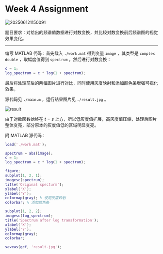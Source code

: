 # Week 4 Assignment

![202506121150091](https://cdn.jsdelivr.net/gh/DerrickMarcus/picgo-image/images/202506121150091.png)

题目要求：对给出的频谱值数据进行对数变换，并比较对数变换前后频谱图的视觉效果变化。

---

编写 MATLAB 代码：首先载入 `./work.mat` 得到变量 `image` ，其类型是 `complex double` ，取幅度值得到 `spectrum` 。然后进行对数变换：

```matlab
c = 1;
log_spectrum = c * log(1 + spectrum);
```

最后将处理前后的两幅图片进行对比，同时使用灰度映射和添加颜色条增强可视化效果。

源代码见 `./main.m` ，运行结果图片见 `./result.jpg` 。

![result](https://cdn.jsdelivr.net/gh/DerrickMarcus/picgo_image/images/result.jpg)

由于对数函数始终在 $t = s$ 上方，所以低灰度值扩展，高灰度值压缩，处理后图片整体变亮，部分原本的灰度值低的区域明显变亮。

附 MATLAB 源代码：

```matlab
load('./work.mat');

spectrum = abs(image);
c = 1;
log_spectrum = c * log(1 + spectrum);

figure;
subplot(1, 2, 1);
imagesc(spectrum);
title('Original specturm');
xlabel('X');
ylabel('Y');
colormap(gray); % 使用灰度映射
colorbar; % 添加颜色条

subplot(1, 2, 2);
imagesc(log_spectrum);
title('Spectrum after log transformation');
xlabel('X');
ylabel('Y');
colormap(gray);
colorbar;

saveas(gcf, 'result.jpg');
```
